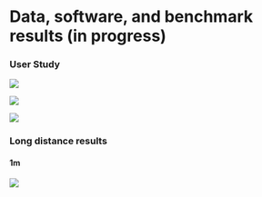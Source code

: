 # Data, software, and benchmark results (in progress)


### User Study

![](https://github.com/auditoryeye/auditoryeyesight/blob/main/UserTyping/7jklw5.gif)

![](https://github.com/auditoryeye/auditoryeyesight/blob/main/UserTyping/7jkn4y.gif)

![](https://github.com/auditoryeye/auditoryeyesight/blob/main/UserTyping/7jko01.gif)

### Long distance results


#### 1m
![](https://github.com/auditoryeye/auditoryeyesight/blob/main/UserTyping/distance1m.gif)

